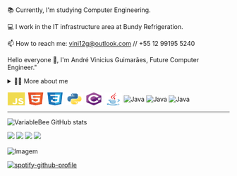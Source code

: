 

📚 Currently, I'm studying Computer Engineering.

💻 I work in the IT infrastructure area at Bundy Refrigeration.

📫 How to reach me: vini12g@outlook.com // +55 12 99195 5240

Hello everyone 👋, I'm André Vinicius Guimarães, Future Computer Engineer."

<details>
  <summary>👨‍💻 More about me</summary>
  
- 💬 I'm 21 years old, currently living in Brazil. I have practical experience in programming languages such as Python, C\C++, C#, JAVA, SQL (MySQL), JavaScript, PHP, and knowledge in areas such as Machine Learning, Data Engineering, Signal Analysis and Processing. I'm a Yellow Belt Six Sigma, which helped me develop important skills such as creativity, analytical capability, community and continuous improvement processes.<br>
  
- I'm a computer engineering student with a passion for Hardware, games, and literature. I enjoy following YouTube channels like Gamers Nexus, teclab, and adrenaline.<br>

- I believe that our personal interests play a crucial role in shaping who we are and how we approach challenges. They not only provide us with moments of joy and relaxation but also contribute to a more refined perception of things around us.

- Let's connect and share our passions! \o/

![TrustMeGIF]([https://github.com/LucasSlessa/LucasSLessa/assets/143228674/47121aed-111b-4d29-9d8c-ae3c7a09f166](https://github.com/Vini12g/Vini12g/blob/77a32ee0d927107b3e81c144c13126a36104c4d0/gifs/coding.gif))








</details>

  <div style="display: inline_block"><br>
  <img align="center" alt="Rafa-Js" height="30" width="40" src="https://raw.githubusercontent.com/devicons/devicon/master/icons/javascript/javascript-plain.svg">
  <img align="center" alt="Rafa-HTML" height="30" width="40" src="https://raw.githubusercontent.com/devicons/devicon/master/icons/html5/html5-original.svg">
  <img align="center" alt="Rafa-CSS" height="30" width="40" src="https://raw.githubusercontent.com/devicons/devicon/master/icons/css3/css3-original.svg">
  <img align="center" alt="Rafa-Python" height="30" width="40" src="https://raw.githubusercontent.com/devicons/devicon/master/icons/python/python-original.svg">
  <img align="center" alt="Rafa-Csharp" height="30" width="40" src="https://raw.githubusercontent.com/devicons/devicon/master/icons/csharp/csharp-original.svg">
  <img align="center" alt="Java" height="30" width="40" src="https://raw.githubusercontent.com/devicons/devicon/master/icons/java/java-original.svg">
  <img align="center" alt="Java" height="30" width="40" src="https://cdn.jsdelivr.net/gh/devicons/devicon@latest/icons/mysql/mysql-original.svg" />
  <img align="center" alt="Java" height="30" width="40" src="https://cdn.jsdelivr.net/gh/devicons/devicon@latest/icons/git/git-original.svg" />
  <img align="center" alt="Java" height="30" width="40" src="https://cdn.jsdelivr.net/gh/devicons/devicon@latest/icons/redhat/redhat-original.svg" />
          
          
          
          
          

</div>

-  -  -  -  -  -

<!-- GithubStats -->
![VariableBee GitHub stats]([https://github-readme-stats.vercel.app/api?username=LucasSlessa&show_icons=true&theme=gotham](https://github-readme-stats.vercel.app/api?username=Vini12g&show_icons=true&theme=gotham))

<div> 
  <a href="https://www.youtube.com/channel/UCrCaRSbD0zvWJWe_PvsIqVw" target="_blank"><img src="https://img.shields.io/badge/YouTube-FF0000?style=for-the-badge&logo=youtube&logoColor=white" target="_blank"></a>
  <a href="https://www.instagram.com/andrvini/" target="_blank"><img src="https://img.shields.io/badge/-Instagram-%23E4405F?style=for-the-badge&logo=instagram&logoColor=white" target="_blank"></a>
 <a href="https://discord.gg/wagxzStdcR" target="_blank"><img src="https://img.shields.io/badge/Discord-7289DA?style=for-the-badge&logo=discord&logoColor=white" target="_blank"></a> 
   <!--  <a href = "mailto:lessalucas1102@gmail.com"><img src="https://img.shields.io/badge/-Gmail-%23333?style=for-the-badge&logo=gmail&logoColor=white" target="_blank"></a> -->
  <a href="https://www.linkedin.com/in/andré-vinicius-guimarães-b67b4b1aa/" target="_blank"><img src="https://img.shields.io/badge/-LinkedIn-%230077B5?style=for-the-badge&logo=linkedin&logoColor=white" target="_blank"></a> 
  <!--  -->
</div>
<p align="left">
  <img align="center" src="https://github.com/Vini12g" alt="Imagem">
  
</p>

[![spotify-github-profile](https://spotify-github-profile.vercel.app/api/view?uid=31uthjsiowjtmqvklwammgma4mja&cover_image=true&theme=novatorem&show_offline=false&background_color=121212&interchange=false&bar_color=53b14f&bar_color_cover=false)](https://github.com/kittinan/spotify-github-profile)



<!--  ![image load fail. please open proxy retry](https://github.com/LucasSlessa/commit-snake/blob/snk/snk.svg) -->
